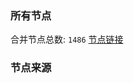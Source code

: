 ### 所有节点
合并节点总数: `1486`
[节点链接](https://raw.githubusercontent.com/rzhy1/11/master/sub/sub_merge_base64.txt)

### 节点来源